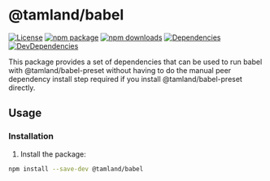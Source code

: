 # @tamland/babel

[![License](https://img.shields.io/npm/l/@tamland/babel.svg)](https://github.com/feight/tamland/blob/master/LICENSE)
[![npm package](https://img.shields.io/npm/v/@tamland/babel/latest.svg)](https://www.npmjs.com/package/@tamland/babel)
[![npm downloads](https://img.shields.io/npm/dm/@tamland/babel.svg)](https://www.npmjs.com/package/@tamland/babel)
[![Dependencies](https://img.shields.io/david/feight/tamland.svg?path=packages%2Fbabel)](https://david-dm.org/feight/tamland?path=packages/babel)
[![DevDependencies](https://img.shields.io/david/feight/tamland.svg?path=packages%2Fbabel)](https://david-dm.org/feight/tamland?type=dev&path=packages/babel)

This package provides a set of dependencies that can be used to run babel with @tamland/babel-preset without having to do the manual peer dependency install step required if you
install @tamland/babel-preset directly.

## Usage

### Installation

1. Install the package:

  ```sh
  npm install --save-dev @tamland/babel
  ```